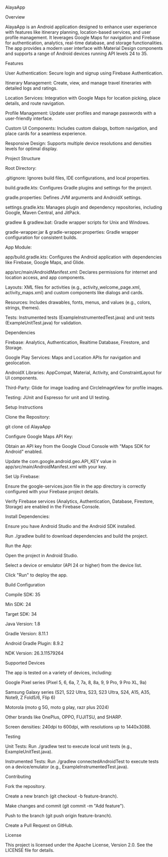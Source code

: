 AlayaApp

Overview

AlayaApp is an Android application designed to enhance user experience with features like itinerary planning, location-based services, and user profile management. It leverages Google Maps for navigation and Firebase for authentication, analytics, real-time database, and storage functionalities. The app provides a modern user interface with Material Design components and supports a range of Android devices running API levels 24 to 35.

Features





User Authentication: Secure login and signup using Firebase Authentication.



Itinerary Management: Create, view, and manage travel itineraries with detailed logs and ratings.



Location Services: Integration with Google Maps for location picking, place details, and route navigation.



Profile Management: Update user profiles and manage passwords with a user-friendly interface.



Custom UI Components: Includes custom dialogs, bottom navigation, and place cards for a seamless experience.



Responsive Design: Supports multiple device resolutions and densities levels for optimal display.

Project Structure





Root Directory:





.gitignore: Ignores build files, IDE configurations, and local properties.



build.gradle.kts: Configures Gradle plugins and settings for the project.



gradle.properties: Defines JVM arguments and AndroidX settings.



settings.gradle.kts: Manages plugin and dependency repositories, including Google, Maven Central, and JitPack.



gradlew & gradlew.bat: Gradle wrapper scripts for Unix and Windows.



gradle-wrapper.jar & gradle-wrapper.properties: Gradle wrapper configuration for consistent builds.



App Module:





app/build.gradle.kts: Configures the Android application with dependencies like Firebase, Google Maps, and Glide.



app/src/main/AndroidManifest.xml: Declares permissions for internet and location access, and app components.



Layouts: XML files for activities (e.g., activity_welcome_page.xml, activity_maps.xml) and custom components like dialogs and cards.



Resources: Includes drawables, fonts, menus, and values (e.g., colors, strings, themes).



Tests: Instrumented tests (ExampleInstrumentedTest.java) and unit tests (ExampleUnitTest.java) for validation.

Dependencies





Firebase: Analytics, Authentication, Realtime Database, Firestore, and Storage.



Google Play Services: Maps and Location APIs for navigation and geolocation.



AndroidX Libraries: AppCompat, Material, Activity, and ConstraintLayout for UI components.



Third-Party: Glide for image loading and CircleImageView for profile images.



Testing: JUnit and Espresso for unit and UI testing.

Setup Instructions





Clone the Repository:

git clone <repository-url>
cd AlayaApp



Configure Google Maps API Key:





Obtain an API key from the Google Cloud Console with "Maps SDK for Android" enabled.



Update the com.google.android.geo.API_KEY value in app/src/main/AndroidManifest.xml with your key.



Set Up Firebase:





Ensure the google-services.json file in the app directory is correctly configured with your Firebase project details.



Verify Firebase services (Analytics, Authentication, Database, Firestore, Storage) are enabled in the Firebase Console.



Install Dependencies:





Ensure you have Android Studio and the Android SDK installed.



Run ./gradlew build to download dependencies and build the project.



Run the App:





Open the project in Android Studio.



Select a device or emulator (API 24 or higher) from the device list.



Click "Run" to deploy the app.

Build Configuration





Compile SDK: 35



Min SDK: 24



Target SDK: 34



Java Version: 1.8



Gradle Version: 8.11.1



Android Gradle Plugin: 8.9.2



NDK Version: 26.3.11579264

Supported Devices

The app is tested on a variety of devices, including:





Google Pixel series (Pixel 5, 6, 6a, 7, 7a, 8, 8a, 9, 9 Pro, 9 Pro XL, 9a)



Samsung Galaxy series (S21, S22 Ultra, S23, S23 Ultra, S24, A15, A35, Note9, Z Fold5/6, Flip 6)



Motorola (moto g 5G, moto g play, razr plus 2024)



Other brands like OnePlus, OPPO, FUJITSU, and SHARP.



Screen densities: 240dpi to 600dpi, with resolutions up to 1440x3088.

Testing





Unit Tests: Run ./gradlew test to execute local unit tests (e.g., ExampleUnitTest.java).



Instrumented Tests: Run ./gradlew connectedAndroidTest to execute tests on a device/emulator (e.g., ExampleInstrumentedTest.java).

Contributing





Fork the repository.



Create a new branch (git checkout -b feature-branch).



Make changes and commit (git commit -m "Add feature").



Push to the branch (git push origin feature-branch).



Create a Pull Request on GitHub.

License

This project is licensed under the Apache License, Version 2.0. See the LICENSE file for details.
